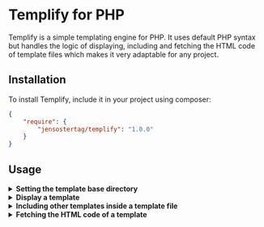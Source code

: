 # Templify for PHP
Templify is a simple templating engine for PHP. It uses default PHP syntax but handles the logic of displaying, including and fetching the HTML code of template files which makes it very adaptable for any project.

## Installation
To install Templify, include it in your project using composer:
```json
{
    "require": {
        "jensostertag/templify": "1.0.0"
    }
}
```

## Usage
<details>
<summary><b>Setting the template base directory</b></summary>

Before you can use Templify, you have to specify the base directory where your template files are located. This is done by calling
```php
Templify::setConfig("TEMPLATE_BASE_DIR", __DIR__ . "/templates");
```
In this example, your template files would have to be located in the `📁 templates/` directory relative to the file where you're setting the base directory. You can also use absolute paths.
</details>

<details>
<summary><b>Display a template</b></summary>

To display a template (`template.php`) without binding any variables, call
```php
Templify::display("template.php");
```
This will display the template file `template.php` that has to be located in the template base directory you've set earlier. To have a better overview over your file structure, you can also organize your template files in subdirectories and prepend the path to the template file name.

To display a template and bind variables to it, you have to define the variables in an associative array with the keys as variable names and the values as corresponding values:
```php
$variables = [
    "foo" => "bar",
    "bar" => "foo"
];
```
Then, pass the array to the `display()` method:
```php
Templify::display("template.php", $variables);
```
In the template file, you can use them just like any other variable in PHP:
```html
<p><?php echo $foo; ?></p> <!-- bar -->
<p><?php echo $bar; ?></p> <!-- foo -->
```

Of course, you can define the variable array in the same line as you're passing it to the `display()` method, this is just for better readability.
</details>

<details>
<summary><b>Including other templates inside a template file</b></summary>

If you're developing a website where there is a lot of reused code, you can use Templify to include other template files inside a template file. This is done by calling
```php
Templify::include("template.php");
```
This will include the template file `template.php` from the `📁 includes/` directory that has to be located in the template base directory you've set earlier (let's say it was `📁 templates/`, the above code would include the `📄 templates/includes/template.php` template file). To have a better overview over your file structure, you can also organize your template files in subdirectories and prepend the path to the template file name.

Just like with the `display()` method, you can also bind variables to the included template file:
```php
Templify::include("template.php", ["foo" => "bar"]);
```
</details>

<details>
<summary><b>Fetching the HTML code of a template</b></summary>

Templify can also be used to fetch the HTML code of a template file instead of displaying it. This is done by calling
```php
$html = Templify::fetch("template.php", ["foo" => "bar"]);
```
and comes in handy if you want to send an email with a template as the body.
</details>
